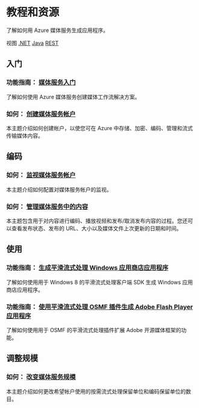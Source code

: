 <properties 
  pageTitle="媒体服务资源-Java - Azure 微软云"
  metakeywords="" 
  description="" 
  services="" 
  documentationCenter="media-services-resources-java" 
  authors="" 
  manager="Tiffena" 
  editor="EricChen"/>
<tags ms.service=""
    ms.date=""
    wacn.date="04/11/2015"
    />

<h1 id="menu-media-services-resources">教程和资源</h1>
<p>了解如何用 Azure 媒体服务生成应用程序。</p>
<div>视图 <a href="/develop/media-services/resources/">.NET</a> <a href="/develop/media-services/resources-java/">Java</a> <a href="/develop/media-services/resources-rest/">REST</a></div>
<h2 id="header-0"><a id="get-started"></a>入门</h2>
<h3>功能指南： <a href="/documentation/articles/media-services-java-how-to-use/">媒体服务入门</a></h3>
<p>了解如何使用 Azure 媒体服务创建媒体工作流解决方案。</p>
<h3>如何： <a href="/documentation/articles/media-services-create-account/">创建媒体服务帐户</a></h3>
<p>本主题介绍如何创建帐户，以使您可在 Azure 中存储、加密、编码、管理和流式传输媒体内容。</p>
<h2 id="header-1">编码</h2>
<h3>如何： <a href="/documentation/articles/media-services-monitor-services-account/">监视媒体服务帐户</a></h3>
<p>本主题介绍如何配置对媒体服务帐户的监视。</p>
<h3>如何： <a href="/documentation/articles/media-services-manage-content/">管理媒体服务中的内容</a></h3>
<p>本主题包含用于对内容进行编码、播放视频和发布/取消发布内容的过程。您还可以查看发布状态、发布的 URL、大小以及媒体文件上次更新的日期和时间。</p>
<h2 id="header-2">使用</h2>
<h3>功能指南： <a href="/documentation/articles/media-services-build-smooth-streaming-apps/">生成平滑流式处理 Windows 应用商店应用程序</a></h3>
<p>了解如何使用用于 Windows 8 的平滑流式处理客户端 SDK 生成 Windows 应用商店应用程序。</p>
<h3>功能指南： <a href="/documentation/articles/media-services-use-osmf-smooth-streaming-client-plugin/">使用平滑流式处理 OSMF 插件生成 Adobe Flash Player 应用程序</a></h3>
<p>了解如何使用用于 OSMF 的平滑流式处理插件扩展 Adobe 开源媒体框架的功能。</p>
<!--
<h3>功能指南： <a href="/documentation/articles/media-services-use-ios-media-player-framework/">构建 iOS 视频应用程序</a></h3>
<p>了解如何使用 Azure 媒体服务 iOS 媒体播放器框架生成支持 HLS 的 iOS 视频应用程序。</p>-->
<h2 id="header-3">调整规模</h2>
<h3>如何： <a href="/documentation/articles/media-services-how-to-scale/">改变媒体服务规模</a></h3>
<p>本主题介绍如何更改希望帐户使用的按需流式处理保留单位和编码保留单位的数目。</p>
